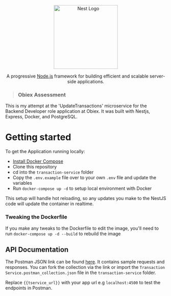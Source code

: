 <p align="center">
  <a href="http://nestjs.com/" target="blank"><img src="https://nestjs.com/img/logo-small.svg" width="200" alt="Nest Logo" /></a>
</p>

[circleci-image]: https://img.shields.io/circleci/build/github/nestjs/nest/master?token=abc123def456
[circleci-url]: https://circleci.com/gh/nestjs/nest

  <p align="center">A progressive <a href="http://nodejs.org" target="_blank">Node.js</a> framework for building efficient and scalable server-side applications.</p>

> ### Obiex Assessment
This is my attempt at the 'UpdateTransactions' microservice for the Backend Developer role application at Obiex. It was built with Nestjs, Express, Docker, and PostgreSQL.

# Getting started

To get the Application running locally:

- [Install Docker Compose](https://docs.docker.com/compose/install/)
- Clone this repository
- cd into the `transaction-service` folder
- Copy the `.env.example` file over to your own `.env` file and update the variables
- Run `docker-compose up -d` to setup local environment with Docker

This setup will handle hot reloading, so any updates you make to the NestJS code will update the container in realtime.

### Tweaking the Dockerfile

If you make any tweaks to the Dockerfile to edit the image, you'll need to run `docker-compose up -d --build` to rebuild the image

## API Documentation

The Postman JSON link can be found [here](https://elements.getpostman.com/redirect?entityId=20674887-e0b41498-7e05-41b9-8b52-d1dd1355608f&entityType=collection). It contains sample requests and responses. You can fork the collection via the link or import the `Transaction Service.postman_collection.json` file in the `transaction-service` folder.

Replace `{{tservice_url}}` with your app url e.g `localhost:4500` to test the endpoints in Postman.